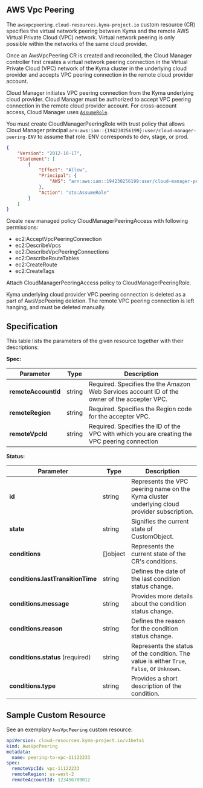 ## AWS Vpc Peering


The `awsvpcpeering.cloud-resources.kyma-project.io` custom resource (CR) specifies the virtual network peering between
Kyma and the remote AWS Virtual Private Cloud (VPC) network. Virtual network peering is only possible within the networks
of the same cloud provider.

Once an AwsVpcPeering CR is created and reconciled, the Cloud Manager controller first creates a virtual network peering
connection in the Virtual Private Cloud (VPC) network of the Kyma cluster in the underlying cloud provider and accepts
VPC peering connection in the remote cloud provider account.

Cloud Manager initiates VPC peering connection from the Kyma underlying cloud provider. Cloud Manager must be authorized
to accept VPC peering connection in the remote cloud provider account. For cross-account access, Cloud Manager uses
[`AssumeRole`](https://awscli.amazonaws.com/v2/documentation/api/latest/reference/sts/assume-role.html). 

You must create CloudManagerPeeringRole with trust policy that allows Cloud Manager principal
`arn:aws:iam::{194230256199}:user/cloud-manager-peering-ENV` to assume that role. ENV corresponds to dev, stage, or prod.
```json
{
	"Version": "2012-10-17",
	"Statement": [
		{
			"Effect": "Allow",
			"Principal": {
				"AWS": "arn:aws:iam::194230256199:user/cloud-manager-peering-ENV"
			},
			"Action": "sts:AssumeRole"
		}
	]
}
```
Create new managed policy CloudManagerPeeringAccess with following permissions:
* ec2:AcceptVpcPeeringConnection
* ec2:DescribeVpcs
* ec2:DescribeVpcPeeringConnections
* ec2:DescribeRouteTables
* ec2:CreateRoute
* ec2:CreateTags

Attach CloudManagerPeeringAccess policy to CloudManagerPeeringRole.

Kyma underlying cloud provider VPC peering connection is deleted as a part of AwsVpcPeering deletion. The remote VPC 
peering connection is left hanging, and must be deleted manually.


## Specification <!-- {docsify-ignore} -->


This table lists the parameters of the given resource together with their descriptions:

**Spec:**

| Parameter           | Type   | Description                                                                                  |
|---------------------|--------|----------------------------------------------------------------------------------------------|
| **remoteAccountId** | string | Required. Specifies the the Amazon Web Services account ID of the owner of the accepter VPC. |
| **remoteRegion**    | string | Required. Specifies the Region code for the accepter VPC.                                    |
| **remoteVpcId**     | string | Required. Specifies the ID of the VPC with which you are creating the VPC peering connection |

**Status:**

| Parameter                         | Type       | Description                                                                                 |
|-----------------------------------|------------|---------------------------------------------------------------------------------------------|
| **id**                            | string     | Represents the VPC peering name on the Kyma cluster underlying cloud provider subscription. |
| **state**                         | string     | Signifies the current state of CustomObject.                                                |
| **conditions**                    | \[\]object | Represents the current state of the CR's conditions.                                        |
| **conditions.lastTransitionTime** | string     | Defines the date of the last condition status change.                                       |
| **conditions.message**            | string     | Provides more details about the condition status change.                                    |
| **conditions.reason**             | string     | Defines the reason for the condition status change.                                         |
| **conditions.status** (required)  | string     | Represents the status of the condition. The value is either `True`, `False`, or `Unknown`.  |
| **conditions.type**               | string     | Provides a short description of the condition.                                              |


## Sample Custom Resource <!-- {docsify-ignore} -->

See an exemplary `AwsVpcPeering` custom resource:

```yaml
apiVersion: cloud-resources.kyma-project.io/v1beta1
kind: AwsVpcPeering
metadata:
  name: peering-to-vpc-11122233
spec:
  remoteVpcId: vpc-11122233
  remoteRegion: us-west-2
  remoteAccountId: 123456789012
```
